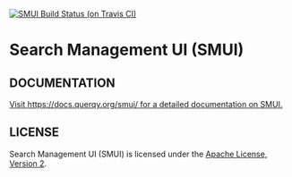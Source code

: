 [![SMUI Build Status (on Travis CI)](https://travis-ci.org/querqy/smui.svg?branch=master)](https://travis-ci.org/querqy/smui)

# Search Management UI (SMUI)

## DOCUMENTATION

[Visit https://docs.querqy.org/smui/ for a detailed documentation on SMUI.](https://querqy.org/docs/smui/)

## LICENSE

Search Management UI (SMUI) is licensed under the [Apache License, Version 2](http://www.apache.org/licenses/LICENSE-2.0.html).
